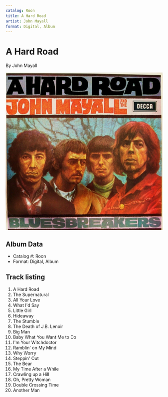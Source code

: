 ```yaml
---
catalog: Roon
title: A Hard Road
artist: John Mayall
format: Digital, Album
---
```


# A Hard Road

By John Mayall

![](../../assets/albumcovers/John_Mayall-A_Hard_Road.png)

## Album Data

- Catalog #: Roon
- Format: Digital, Album


## Track listing


1. A Hard Road
2. The Supernatural
3. All Your Love
4. What I'd Say
5. Little Girl
6. Hideaway
7. The Stumble
8. The Death of J.B. Lenoir
9. Big Man
10. Baby What You Want Me to Do
11. I'm Your Witchdoctor
12. Ramblin' on My Mind
13. Why Worry
14. Steppin' Out
15. The Bear
16. My Time After a While
17. Crawling up a Hill
18. Oh, Pretty Woman
19. Double Crossing Time
20. Another Man

